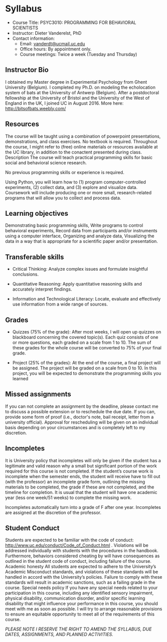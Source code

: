 # Syllabus  

+ Course Title:  PSYC3010: PROGRAMMING FOR BEHAVIORAL 
  SCIENTISTS 
+ Instructor: Dieter Vanderelst, PhD 
+ Contact information: 
  + Email: vanderdt@ucmail.uc.edu 
  + Office hours: By appointment only. 
  + Course meetings: Twice a week (Tuesday and Thursday)  

## Instructor Bio  

I obtained my Master degree in Experimental Psychology from Ghent University (Belgium). I completed my Ph.D. on modeling the echolocation system of bats at the University of Antwerp (Belgium). After a postdoctoral fellowship at the University of Bristol and the University of the West of England in the UK, I joined UC in August 2016.  More here: http://bitsofbats.weebly.com/


## Resources   


The course will be taught using a combination of powerpoint presentations, demonstrations, and class exercises. No textbook is required. Throughout the course, I might refer to (free) online materials or resources available at the UC library, in addition to the conactent presented during class. Description The course will teach practical programming skills for basic social and behavioral science research.

No previous programming skills or experience is required. 

Using Python, you will learn how to (1) program computer-controlled experiments, (2) collect data, and (3) explore and visualize data. Coursework will include producing one or more small, research-related programs that will allow you to collect and process data. 

## Learning objectives

Demonstrating basic programming skills, Write programs to control behavioral experiments, Record data from participants and/or instruments using a computer interface, Organizing and analyze data, Visualizing the data in a way that is appropriate for a scientific paper and/or presentation.

## Transferable skills

+ Critical Thinking:  Analyze complex issues and formulate insightful conclusions.

+ Quantitative Reasoning: Apply quantitative reasoning skills and accurately interpret findings.
+ Information and Technological Literacy: Locate, evaluate and effectively use information from a wide range of sources.

## Grades 

+ Quizzes (75% of the grade): After most weeks, I will open up quizzes on blackboard concerning the covered topic(s). Each quiz consists of one or more questions, each graded on a scale from 1 to 10. The sum of these grades for the whole course will be converted to 75% of your final grade.

+ Project (25% of the grades): At the end of the course, a final project will be assigned. The project will be graded on a scale from 0 to 10. In this project, you will be expected to demonstrate the programming skills you learned


## Missed assignments

If you can not complete an assignment by the deadline, please contact me to discuss a possible extension or to reschedule the due date. If you can, provide some form of proof (i.e., doctor's note, bail receipt, letter from a university official). Approval for rescheduling will be given on an individual basis depending on your circumstances and is completely left to my discretion.

## Incompletes

It is University policy that incompletes will only be given if the student has a legitimate and valid reason why a small but significant portion of the work required for this course is not completed. If the student’s course work is incomplete when the semester ends, the student will receive have to fill out (with the professor) an incomplete grade form, outlining the missing materials to be completed, the grade if these are not completed, and the timeline for completion. It is usual that the student will have one academic year (less one week/51 weeks) to complete the missing work.

Incompletes  automatically turn into a grade of F after one year. Incompletes are assigned at the discretion of the professor. 

## Student Conduct

Students are expected to be familiar with the code of conduct: http://www.uc.edu/conduct/Code_of_Conduct.html . Violations will be addressed individually with students with the procedures in the handbook. Furthermore, behaviors considered cheating by will have consequences as outlined in the student code of conduct, including failure of the course. Academic honesty All students are expected to adhere to the University’s Academic Misconduct standards, and violations of these standards will be handled in accord with the University’s policies. Failure to comply with these standards will result in academic sanctions, such as a failing grade in the course. Special needs policy If you have any special needs related to your participation in this course, including any identified sensory impairment, physical disability, communication disorder, and/or specific learning disability that might influence your performance in this course, you should meet with me as soon as possible. I will try to arrange reasonable provisions to ensure an equitable opportunity to meet all of the requirements of this course.

*PLEASE NOTE I RESERVE THE RIGHT TO AMEND THE SYLLABUS, DUE DATES, ASSIGNMENTS, AND PLANNED ACTIVITIES.*